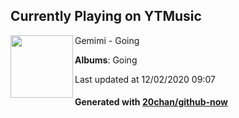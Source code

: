 ## Currently Playing on YTMusic

[<img align="left" width="100" src="https://lh3.googleusercontent.com/faTXPW2kiuZ4JPRqbQWiOk6gsjjmKlV6VLweLVpeY37M8TSJ2wJWo6ROn6EMr2CdQA3zYVCh90-jQgLc">](https://music.youtube.com/channel/UCVNOAagoYw6DIY39X-81oJw)

Gemimi - Going

**Albums**: Going

Last updated at 12/02/2020 09:07

#### Generated with [20chan/github-now](https://github.com/20chan/github-now)
